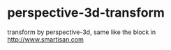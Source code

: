 # perspective-3d-transform
transform by perspective-3d, same like the block in  http://www.smartisan.com
